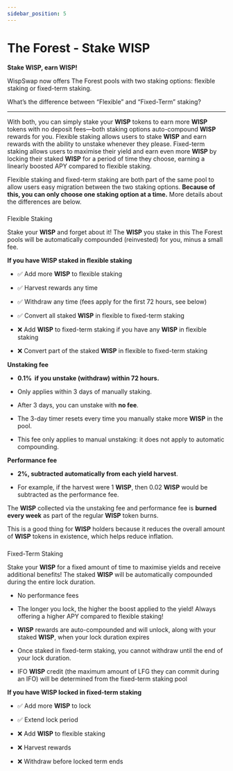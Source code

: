 ```yaml
---
sidebar_position: 5
---
```


The Forest - Stake WISP
=======================

**Stake WISP, earn WISP!**

WispSwap now offers The Forest pools with two staking options: flexible staking or fixed-term staking.

What’s the difference between “Flexible” and “Fixed-Term” staking?[](#whats-the-difference-between-flexible-and-fixed-term-staking)


---------------------------------------------------------------------------------------------------------------------------------------

With both, you can simply stake your **WISP** tokens to earn more **WISP** tokens with no deposit fees—both staking options auto-compound **WISP** rewards for you. Flexible staking allows users to stake **WISP** and earn rewards with the ability to unstake whenever they please. Fixed-term staking allows users to maximise their yield and earn even more **WISP** by locking their staked **WISP** for a period of time they choose, earning a linearly boosted APY compared to flexible staking.

Flexible staking and fixed-term staking are both part of the same pool to allow users easy migration between the two staking options. **Because of this, you can only choose one staking option at a time.** More details about the differences are below.

### 

Flexible Staking[](#flexible-staking)

Stake your **WISP** and forget about it! The **WISP** you stake in this The Forest pools will be automatically compounded (reinvested) for you, minus a small fee.

**If you have WISP staked in flexible staking**

*   ✅ Add more **WISP** to flexible staking
    

*   ✅ Harvest rewards any time
    

*   ✅ Withdraw any time (fees apply for the first 72 hours, see below)
    

*   ✅ Convert all staked **WISP** in flexible to fixed-term staking
    

*   ❌ Add **WISP** to fixed-term staking if you have any **WISP** in flexible staking
    

*   ❌ Convert part of the staked **WISP** in flexible to fixed-term staking
    

**Unstaking fee**

*   **0.1%  if you unstake (withdraw) within 72 hours.**
    

*   Only applies within 3 days of manually staking.
    

*   After 3 days, you can unstake with **no fee**.
    

*   The 3-day timer resets every time you manually stake more **WISP** in the pool.
    

*   This fee only applies to manual unstaking: it does not apply to automatic compounding.
    

**Performance fee**

*   **2%, subtracted automatically from each yield harvest**.
    

*   For example, if the harvest were 1 **WISP**, then 0.02 **WISP** would be subtracted as the performance fee.
    

The **WISP** collected via the unstaking fee and performance fee is **burned every week** as part of the regular **WISP** token burns.

This is a good thing for **WISP** holders because it reduces the overall amount of **WISP** tokens in existence, which helps reduce inflation.

### 

Fixed-Term Staking[](#fixed-term-staking)

Stake your **WISP** for a fixed amount of time to maximise yields and receive additional benefits! The staked **WISP** will be automatically compounded during the entire lock duration.

*   No performance fees
    

*   The longer you lock, the higher the boost applied to the yield! Always offering a higher APY compared to flexible staking!
    

*   **WISP** rewards are auto-compounded and will unlock, along with your staked **WISP**, when your lock duration expires
    

*   Once staked in fixed-term staking, you cannot withdraw until the end of your lock duration.
    

*   IFO **WISP** credit (the maximum amount of LFG they can commit during an IFO) will be determined from the fixed-term staking pool
    

**If you have WISP locked in fixed-term staking**

*   ✅ Add more **WISP** to lock
    

*   ✅ Extend lock period
    

*   ❌ Add **WISP** to flexible staking
    

*   ❌ Harvest rewards
    

*   ❌ Withdraw before locked term ends
